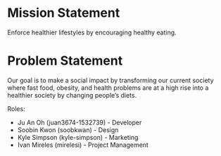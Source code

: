 # Mission Statement

Enforce healthier lifestyles by encouraging healthy eating.

# Problem Statement

Our goal is to make a social impact by transforming our current society where fast food, obesity, and health problems are at a high rise into a healthier society by changing people’s diets.


Roles:
* Ju An Oh (juan3674-1532739) - Developer
* Soobin Kwon (soobkwan) - Design
* Kyle Simpson (kyle-simpson) - Marketing
* Ivan Mireles (mirelesi) - Project Management
